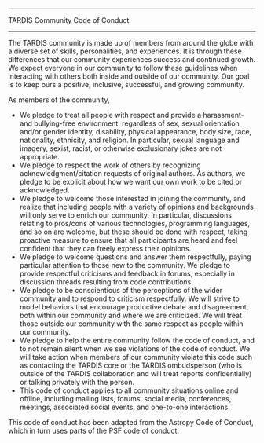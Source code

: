 ********************************
TARDIS Community Code of Conduct
********************************

The TARDIS community is made up of members from around the globe with a diverse set of skills, personalities, and experiences. It is through these differences that our community experiences success and continued growth. We expect everyone in our community to follow these guidelines when interacting with others both inside and outside of our community. Our goal is to keep ours a positive, inclusive, successful, and growing community.

As members of the community,

* We pledge to treat all people with respect and provide a harassment- and bullying-free environment, regardless of sex, sexual orientation and/or gender identity, disability, physical appearance, body size, race, nationality, ethnicity, and religion. In particular, sexual language and imagery, sexist, racist, or otherwise exclusionary jokes are not appropriate.
* We pledge to respect the work of others by recognizing acknowledgment/citation requests of original authors. As authors, we pledge to be explicit about how we want our own work to be cited or acknowledged.
* We pledge to welcome those interested in joining the community, and realize that including people with a variety of opinions and backgrounds will only serve to enrich our community. In particular, discussions relating to pros/cons of various technologies, programming languages, and so on are welcome, but these should be done with respect, taking proactive measure to ensure that all participants are heard and feel confident that they can freely express their opinions.
* We pledge to welcome questions and answer them respectfully, paying particular attention to those new to the community. We pledge to provide respectful criticisms and feedback in forums, especially in discussion threads resulting from code contributions.
* We pledge to be conscientious of the perceptions of the wider community and to respond to criticism respectfully. We will strive to model behaviors that encourage productive debate and disagreement, both within our community and where we are criticized. We will treat those outside our community with the same respect as people within our community.
* We pledge to help the entire community follow the code of conduct, and to not remain silent when we see violations of the code of conduct. We will take action when members of our community violate this code such as contacting the TARDIS core or the TARDIS ombudsperson (who is outside of the TARDIS collaboration and will treat reports confidentially) or talking privately with the person.
* This code of conduct applies to all community situations online and offline, including mailing lists, forums, social media, conferences, meetings, associated social events, and one-to-one interactions.

This code of conduct has been adapted from the Astropy Code of Conduct, which in turn uses parts of the PSF code of conduct.